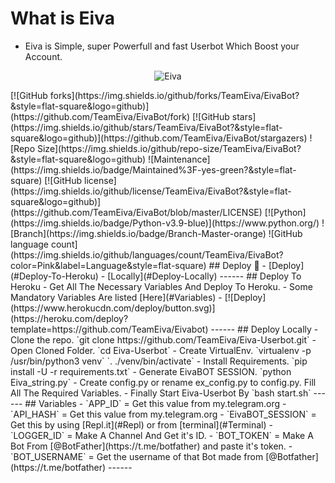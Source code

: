 # What is Eiva 
* Eiva is Simple, super Powerfull and fast Userbot Which Boost your Account.
<p align="center">
  <img src="https://telegra.ph/file/01acbca0956904a6102fb.jpg" alt="Eiva">
</p>
[![GitHub forks](https://img.shields.io/github/forks/TeamEiva/EivaBot?&style=flat-square&logo=github)](https://github.com/TeamEiva/EivaBot/fork)
[![GitHub stars](https://img.shields.io/github/stars/TeamEiva/EivaBot?&style=flat-square&logo=github)](https://github.com/TeamEiva/EivaBot/stargazers)
![Repo Size](https://img.shields.io/github/repo-size/TeamEiva/EivaBot?&style=flat-square&logo=github)
![Maintenance](https://img.shields.io/badge/Maintained%3F-yes-green?&style=flat-square)
[![GitHub license](https://img.shields.io/github/license/TeamEiva/EivaBot?&style=flat-square&logo=github)](https://github.com/TeamEiva/EivaBot/blob/master/LICENSE)
[![Python](https://img.shields.io/badge/Python-v3.9-blue)](https://www.python.org/)
![Branch](https://img.shields.io/badge/Branch-Master-orange)
![GitHub language count](https://img.shields.io/github/languages/count/TeamEiva/EivaBot?color=Pink&label=Language&style=flat-square)
## Deploy 🚀
- [Deploy](#Deploy-To-Heroku)
- [Locally](#Deploy-Locally)
------
## Deploy To Heroku
- Get All The Necessary Variables And Deploy To Heroku.
- Some Mandatory Variables Are listed [Here](#Variables)
- [![Deploy](https://www.herokucdn.com/deploy/button.svg)](https://heroku.com/deploy?template=https://github.com/TeamEiva/Eivabot)
------
## Deploy Locally
- Clone the repo. 
`git clone https://github.com/TeamEiva/Eiva-Userbot.git`
- Open Cloned Folder.
`cd Eiva-Userbot`
- Create VirtualEnv.
`virtualenv -p /usr/bin/python3 venv`
`. ./venv/bin/activate`
- Install Requirements.
`pip install -U -r requirements.txt`
- Generate EivaBOT SESSION.
`python Eiva_string.py`
- Create config.py or rename ex_config.py to config.py. Fill All The Required Variables.
- Finally Start Eiva-Userbot By
`bash start.sh`
------
## Variables
- `APP_ID`  =  Get this value from my.telegram.org
- `API_HASH`  =  Get this value from my.telegram.org
- `EivaBOT_SESSION`  =  Get this by using [Repl.it](#Repl) or from [terminal](#Terminal)
- `LOGGER_ID`  =  Make A Channel And Get it's ID.
- `BOT_TOKEN`  =  Make A Bot From [@BotFather](https://t.me/botfather) and paste it's token.
- `BOT_USERNAME`  =  Get the username of that Bot made from [@Botfather](https://t.me/botfather)
------
